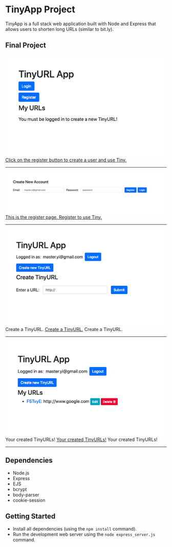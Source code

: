 # TinyApp Project

TinyApp is a full stack web application built with Node and Express that allows users to shorten long URLs (similar to bit.ly).

## Final Project

![urls login](https://github.com/GideonBrasil/tinyApp_Project/blob/master/docs/urls_no_login.png?raw=true)
[Click on the register button to create a user and use Tiny.](https://github.com/GideonBrasil/tinyApp_Project/blob/master/docs/urls_no_login.png?raw=true)

***
![Resgister_page](https://github.com/GideonBrasil/tinyApp_Project/blob/master/docs/register_page.png?raw=true)
[This is the register page. Register to use Tiny.](https://github.com/GideonBrasil/tinyApp_Project/blob/master/docs/register_page.png?raw=true)


***

![Create a TinyURL.](https://github.com/GideonBrasil/tinyApp_Project/blob/master/docs/urls_show.png?raw=true)
Create a TinyURL.
[Create a TinyURL.](https://github.com/GideonBrasil/tinyApp_Project/blob/master/docs/urls_show.png?raw=true)
Create a TinyURL.

***

![Your created TinyURLs!](https://github.com/GideonBrasil/tinyApp_Project/blob/master/docs/urls_registered.png?raw=true)
Your created TinyURLs!
[Your created TinyURLs!](https://github.com/GideonBrasil/tinyApp_Project/blob/master/docs/urls_registered.png?raw=true)
Your created TinyURLs!

***

## Dependencies

- Node.js
- Express
- EJS
- bcrypt
- body-parser
- cookie-session

## Getting Started

- Install all dependencies (using the `npm install` command).
- Run the development web server using the `node express_server.js` command.
